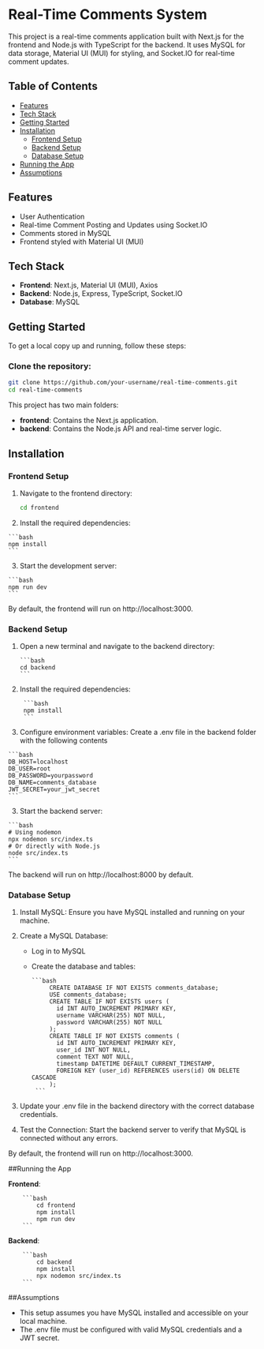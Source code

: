 # Real-Time Comments System

This project is a real-time comments application built with Next.js for the frontend and Node.js with TypeScript for the backend. It uses MySQL for data storage, Material UI (MUI) for styling, and Socket.IO for real-time comment updates.

## Table of Contents

- [Features](#features)
- [Tech Stack](#tech-stack)
- [Getting Started](#getting-started)
- [Installation](#installation)
  - [Frontend Setup](#frontend-setup)
  - [Backend Setup](#backend-setup)
  - [Database Setup](#database-setup)
- [Running the App](#running-the-app)
- [Assumptions](#assumptions)

## Features

- User Authentication
- Real-time Comment Posting and Updates using Socket.IO
- Comments stored in MySQL
- Frontend styled with Material UI (MUI)

## Tech Stack

- **Frontend**: Next.js, Material UI (MUI), Axios
- **Backend**: Node.js, Express, TypeScript, Socket.IO
- **Database**: MySQL

## Getting Started

To get a local copy up and running, follow these steps:

### Clone the repository:

```bash
git clone https://github.com/your-username/real-time-comments.git
cd real-time-comments
```
This project has two main folders:

- **frontend**: Contains the Next.js application.
- **backend**: Contains the Node.js API and real-time server logic.


## Installation

  ### Frontend Setup
  
  1. Navigate to the frontend directory:
  
     ```bash
     cd frontend
     ```
  2. Install the required dependencies:
  
    ```bash
    npm install
    ```
  3. Start the development server:
  
    ```bash
    npm run dev
    ```
  By default, the frontend will run on http://localhost:3000.
  
  ### Backend Setup
  
  1. Open a new terminal and navigate to the backend directory:
  
         ```bash
         cd backend
         ```
  2. Install the required dependencies:
  
          ```bash
          npm install
          ```
  3. Configure environment variables:
      Create a .env file in the backend folder with the following contents
     
    ```bash
    DB_HOST=localhost
    DB_USER=root
    DB_PASSWORD=yourpassword
    DB_NAME=comments_database
    JWT_SECRET=your_jwt_secret
    ```
  3. Start the backend server:
     
    ```bash
    # Using nodemon
    npx nodemon src/index.ts
    # Or directly with Node.js
    node src/index.ts
    ```
  The backend will run on http://localhost:8000 by default.


  ### Database Setup
  
  1. Install MySQL: Ensure you have MySQL installed and running on your machine.
     
  2. Create a MySQL Database:
       - Log in to MySQL
       - Create the database and tables:
         
             ```bash
                  CREATE DATABASE IF NOT EXISTS comments_database;
                  USE comments_database;
                  CREATE TABLE IF NOT EXISTS users (
                    id INT AUTO_INCREMENT PRIMARY KEY,
                    username VARCHAR(255) NOT NULL,
                    password VARCHAR(255) NOT NULL
                  );
                  CREATE TABLE IF NOT EXISTS comments (
                    id INT AUTO_INCREMENT PRIMARY KEY,
                    user_id INT NOT NULL,
                    comment TEXT NOT NULL,
                    timestamp DATETIME DEFAULT CURRENT_TIMESTAMP,
                    FOREIGN KEY (user_id) REFERENCES users(id) ON DELETE CASCADE
                  );
              ```
  3. Update your .env file in the backend directory with the correct database credentials.
  4. Test the Connection: Start the backend server to verify that MySQL is connected without any errors.
  
  By default, the frontend will run on http://localhost:3000.
  
##Running the App

  **Frontend**: 
  
        ```bash
            cd frontend
            npm install
            npm run dev
        ```
  
  **Backend**: 
  
        ```bash
            cd backend
            npm install
            npx nodemon src/index.ts
        ```

##Assumptions

- This setup assumes you have MySQL installed and accessible on your local machine.
- The .env file must be configured with valid MySQL credentials and a JWT secret.
